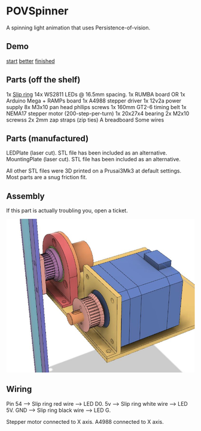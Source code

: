 # POVSpinner

A spinning light animation that uses Persistence-of-vision.

## Demo

[start](https://www.instagram.com/p/Br9ADS2HSqk/)
[better](https://www.instagram.com/p/Br9ITGbnAZ6/)
[finished](https://www.instagram.com/p/BsEod8YnH0e/)

## Parts (off the shelf)

1x [Slip ring](https://www.adafruit.com/product/736)
14x WS2811 LEDs @ 16.5mm spacing.
1x RUMBA board OR 1x Arduino Mega + RAMPs board
1x A4988 stepper driver
1x 12v2a power supply
8x M3x10 pan head phllips screws
1x 160mm GT2-6 timing belt
1x NEMA17 stepper motor (200-step-per-turn)
1x 20x27x4 bearing
2x M2x10 screwss
2x 2mm zap straps (zip ties)
A breadboard
Some wires

## Parts (manufactured)

LEDPlate (laser cut).  STL file has been included as an alternative.
MountingPlate (laser cut).  STL file has been included as an alternative.

All other STL files were 3D printed on a Prusai3Mk3 at default settings.
Most parts are a snug friction fit.

## Assembly

If this part is actually troubling you, open a ticket.

![Assembly diagram](Assembly.JPG)

## Wiring

Pin 54 --> Slip ring red wire --> LED D0.
5v --> Slip ring white wire --> LED 5V.
GND --> Slip ring black wire --> LED G.

Stepper motor connected to X axis.
A4988 connected to X axis.